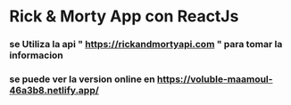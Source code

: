 # Rick & Morty App con ReactJs

### se Utiliza la api " https://rickandmortyapi.com " para tomar la informacion

### se puede ver la version online en https://voluble-maamoul-46a3b8.netlify.app/
